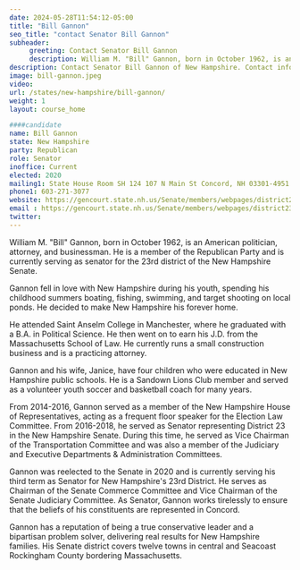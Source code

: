 ```yaml
---
date: 2024-05-28T11:54:12-05:00
title: "Bill Gannon"
seo_title: "contact Senator Bill Gannon"
subheader:
     greeting: Contact Senator Bill Gannon
     description: William M. "Bill" Gannon, born in October 1962, is an American politician, attorney, and businessman. He is a member of the Republican Party and is currently serving as senator for the 23rd district of the New Hampshire Senate since year 2020.
description: Contact Senator Bill Gannon of New Hampshire. Contact information for Bill Gannon includes email address, phone number, and mailing address.
image: bill-gannon.jpeg
video:
url: /states/new-hampshire/bill-gannon/
weight: 1
layout: course_home

####candidate
name: Bill Gannon
state: New Hampshire
party: Republican
role: Senator
inoffice: Current
elected: 2020
mailing1: State House Room SH 124 107 N Main St Concord, NH 03301-4951
phone1: 603-271-3077
website: https://gencourt.state.nh.us/Senate/members/webpages/district23.aspx/
email : https://gencourt.state.nh.us/Senate/members/webpages/district23.aspx/
twitter: 
---
```

William M. "Bill" Gannon, born in October 1962, is an American politician, attorney, and businessman. He is a member of the Republican Party and is currently serving as senator for the 23rd district of the New Hampshire Senate.

Gannon fell in love with New Hampshire during his youth, spending his childhood summers boating, fishing, swimming, and target shooting on local ponds. He decided to make New Hampshire his forever home.

He attended Saint Anselm College in Manchester, where he graduated with a B.A. in Political Science. He then went on to earn his J.D. from the Massachusetts School of Law. He currently runs a small construction business and is a practicing attorney.

Gannon and his wife, Janice, have four children who were educated in New Hampshire public schools. He is a Sandown Lions Club member and served as a volunteer youth soccer and basketball coach for many years.

From 2014-2016, Gannon served as a member of the New Hampshire House of Representatives, acting as a frequent floor speaker for the Election Law Committee. From 2016-2018, he served as Senator representing District 23 in the New Hampshire Senate. During this time, he served as Vice Chairman of the Transportation Committee and was also a member of the Judiciary and Executive Departments & Administration Committees.

Gannon was reelected to the Senate in 2020 and is currently serving his third term as Senator for New Hampshire's 23rd District. He serves as Chairman of the Senate Commerce Committee and Vice Chairman of the Senate Judiciary Committee. As Senator, Gannon works tirelessly to ensure that the beliefs of his constituents are represented in Concord.

Gannon has a reputation of being a true conservative leader and a bipartisan problem solver, delivering real results for New Hampshire families. His Senate district covers twelve towns in central and Seacoast Rockingham County bordering Massachusetts.

